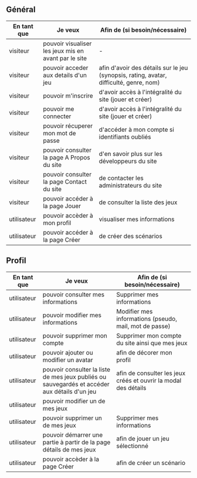 ## Général

| En tant que | Je veux | Afin de (si besoin/nécessaire) |
|--|--|--|
| visiteur | pouvoir visualiser les jeux mis en avant par le site  | - |
| visiteur | pouvoir acceder aux details d'un jeu | afin d'avoir des détails sur le jeu (synopsis, rating, avatar, difficulté, genre, nom) |
| visiteur | pouvoir m'inscrire | d'avoir accès à l'intégralité du site (jouer et créer) |
| visiteur | pouvoir me connecter | d'avoir accès à l'intégralité du site (jouer et créer) |
| visiteur | pouvoir récuperer mon mot de passe | d'accéder à mon compte si identifiants oubliés |
| visiteur | pouvoir consulter la page A Propos du site | d'en savoir plus sur les développeurs du site |
| visiteur | pouvoir consulter la page Contact du site | de contacter les administrateurs du site |
| visiteur | pouvoir accéder à la page Jouer | de consulter la liste des jeux |
| utilisateur | pouvoir accèder à mon profil | visualiser mes informations |
| utilisateur | pouvoir accéder à la page Créer | de créer des scénarios |

## Profil
| En tant que | Je veux | Afin de (si besoin/nécessaire) |
|--|--|--|
| utilisateur | pouvoir consulter mes informations | Supprimer mes informations |
| utilisateur | pouvoir modifier mes informations | Modifier mes informations (pseudo, mail, mot de passe) |
| utilisateur | pouvoir supprimer mon compte | Supprimer mon compte du site ainsi que mes jeux |
| utilisateur | pouvoir ajouter ou modifier un avatar | afin de décorer mon profil |
| utilisateur | pouvoir consulter la liste de mes jeux publiés ou sauvegardés et accéder aux détails d'un jeu | afin de consulter les jeux créés et ouvrir la modal des détails |
| utilisateur | pouvoir modifier un de mes jeux |  |
| utilisateur | pouvoir supprimer un de mes jeux | Supprimer mes informations |
| utilisateur | pouvoir démarrer une partie à partir de la page détails de mes jeux | afin de jouer un jeu sélectionné |
| utilisateur | pouvoir accèder à la page Créer | afin de créer un scénario |